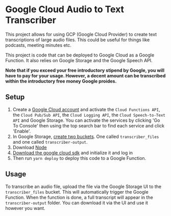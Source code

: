 # Google Cloud Audio to Text Transcriber

This project allows for using GCP (Google Cloud Provider) to create text transcriptions of large audio files. This could be useful for things like podcasts, meeting minutes etc.

This project is code that can be deployed to Google Cloud as a Google Function.
It also relies on Google Storage and the Google Speech API.

**Note that if you exceed your free introductory stipend by Google, you will have to pay for your usage. However, a decent amount can be transcribed within the introductory free money Google proides.**

## Setup

1. Create a [Google Cloud account](https://console.cloud.google.com/) and activate the `Cloud Functions API`, the `Cloud Pub/Sub API`, the `Cloud Logging API`, the `Cloud Speech-to-Text API` and Google Storage. You can activate the services by clicking 'Go To Console' then using the top search bar to find each service and click 'Enable'.
2. In Google Storage, [create two buckets](https://cloud.google.com/storage/docs/creating-buckets). One called `transcriber_files` and one called `transcriber-output`.
3. Download [Node](https://nodejs.org/en/download/)
4. [Download the google cloud sdk](https://cloud.google.com/sdk/docs/install) and initialize it and log in
5. Then run `yarn deploy` to deploy this code to a Google Function.

## Usage

To transcribe an audio file, upload the file via the Google Storage UI to the `transcriber_files` bucket.
This will automatically trigger the Google Function. When the function is done, a full transcript will appear in the `transcriber-output` folder. You can download it via the UI and use it however you want.

